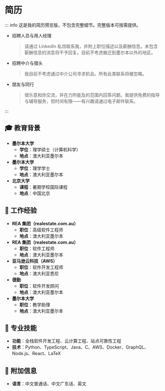 # 简历

::: info
这是我的简历预览版，不包含完整细节。完整版本可按需提供。

- 招聘人员与用人经理

  > 请通过 LinkedIn 私信联系我，并附上职位描述以及薪酬信息。未包含薪酬信息的消息将不予回复。目前不考虑搬迁到墨尔本以外的地区。

- 招聘中介与猎头

  > 我目前不考虑通过中介公司寻求机会。所有此类联系将被忽略。

- 朋友与同行

  > 很乐意和你交流，并在力所能及的范围内回答问题。我提供免费的指导与辅导服务，但时间有限——有兴趣请通过电子邮件联系。

:::

## 🎓 教育背景

- **墨尔本大学**
  - **学位**：理学硕士（计算机科学）
  - **地点**：澳大利亚墨尔本
- **墨尔本大学**
  - **学位**：理学学士
  - **地点**：澳大利亚墨尔本
- **北京大学**
  - **课程**：暑期学校国际课程
  - **地点**：中国北京

## 🏢 工作经验

- **REA 集团（realestate.com.au）**
  - **职位**：高级软件工程师
  - **地点**：澳大利亚墨尔本
- **REA 集团（realestate.com.au）**
  - **职位**：软件工程师
  - **地点**：澳大利亚墨尔本
- **亚马逊云科技（AWS）**
  - **职位**：软件开发工程师
  - **地点**：澳大利亚悉尼
- **德勤**
  - **职位**：软件开发顾问
  - **地点**：澳大利亚墨尔本
- **墨尔本大学**
  - **职位**：教学助理
  - **地点**：澳大利亚墨尔本

## 🚀 专业技能

- **功能**：全栈软件开发工程、云计算工程、站点可靠性工程
- **技术**：Python、TypeScript、Java、C、AWS、Docker、GraphQL、Node.js、React、LaTeX

## 🌱 附加信息

- **语言**：中文普通话、中文广东话、英文
